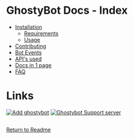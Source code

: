 # GhostyBot Docs - Index

- [Installation](INSTALLATION.md)
  - [Requirements](INSTALLATION.md#requirements)
  - [Usage](INSTALLATION.md#usage)
- [Contributing](CONTRIBUTING.md)
- [Bot Events](BOT_EVENTS.md)
- [API's used](APIS_USED.md)
- [Docs in 1 page](FULL_DOC.md)
- [FAQ](./FAQ.md)

# Links

[![Add ghostybot](../.github/add-ghostybot.svg)](https://discord.com/oauth2/authorize?client_id=632843197600759809&scope=bot&permissions=8)
[![Ghostybot Support server](../.github/join-support-server.svg)](https://discord.gg/XxHrtkA)

##

[Return to Readme](https://github.com/dev-caspertheghost/ghostybot)

